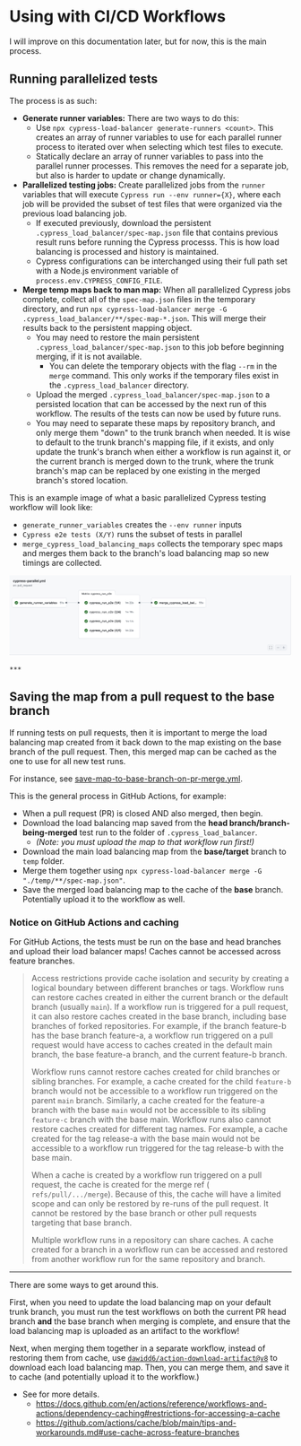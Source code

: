 # Using with CI/CD Workflows

I will improve on this documentation later, but for now, this is the main process.

## Running parallelized tests

The process is as such:

- **Generate runner variables:** There are two ways to do this:
  - Use `npx cypress-load-balancer generate-runners <count>`. This creates an array of runner variables to use for
    each parallel runner process to iterated over when selecting which test files to execute.
  - Statically declare an array of runner variables to pass into the parallel runner processes. This removes the need
    for a separate job, but also is harder to update or change dynamically.
- **Parallelized testing jobs:** Create parallelized jobs from the `runner` variables that will execute
  `Cypress run --env runner={X}`,
  where each job will be provided the subset of test files that were organized via the previous load balancing job.
  - If executed previously, download the persistent `.cypress_load_balancer/spec-map.json` file that contains
    previous result runs before running the Cypress processs. This is how load balancing is processed and history is
    maintained.
  - Cypress configurations can be interchanged using their full path set with a Node.js environment variable of
    `process.env.CYPRESS_CONFIG_FILE`.
- **Merge temp maps back to man map:** When all parallelized Cypress jobs complete, collect all of the `spec-map.json`
  files in the
  temporary directory, and run `npx cypress-load-balancer merge -G .cypress_load_balancer/**/spec-map-*.json`. This
  will merge their results back to the persistent mapping object.
  - You may need to restore the main persistent `.cypress_load_balancer/spec-map.json` to this job before beginning
    merging, if it is not available.
    - You can delete the temporary objects with the flag `--rm` in the `merge` command. This only works if the
      temporary
      files exist in the `.cypress_load_balancer` directory.
  - Upload the merged `.cypress_load_balancer/spec-map.json` to a persisted location that can be accessed by
    the next run of this workflow. The results of the tests can now be used by future runs.
  - You may need to separate these maps by repository branch, and only merge them "down" to the trunk branch when
    needed. It is wise to default to the trunk branch's mapping file, if it exists, and only update the trunk's branch
    when either a workflow is run against it, or the current branch is merged down to the trunk, where the trunk
    branch's map can be replaced by one existing in the merged branch's stored location.

This is an example image of what a basic parallelized Cypress testing workflow will look like:

- `generate_runner_variables` creates the `--env runner` inputs
- `Cypress e2e tests (X/Y)` runs the subset of tests in parallel
- `merge_cypress_load_balancing_maps` collects the temporary spec maps and merges them back to the branch's load
  balancing map so new timings are collected.

![This is an example image of what a basic parallelized Cypress testing workflow will look like](img/parallel-testing-workflow.png)

    ***

## Saving the map from a pull request to the base branch

If running tests on pull requests, then it is important to merge the load balancing map created from it back down to the
map existing on the base branch of the pull request. Then, this merged map can be cached as the one to use for all new
test runs.

For instance,
see [save-map-to-base-branch-on-pr-merge.yml](../.github/workflows/save-map-to-base-branch-on-pr-merge.yml).

This is the general process in GitHub Actions, for example:

- When a pull request (PR) is closed AND also merged, then begin.
- Download the load balancing map saved from the **head branch/branch-being-merged** test run to the folder of
  `.cypress_load_balancer`.
  - _(Note: you must upload the map to that workflow run first!)_
- Download the main load balancing map from the **base/target** branch to `temp` folder.
- Merge them together using `npx cypress-load-balancer merge -G "./temp/**/spec-map.json"`.
- Save the merged load balancing map to the cache of the **base** branch. Potentially upload it to the workflow as well.

### Notice on GitHub Actions and caching

For GitHub Actions, the tests must be run on the base and head branches and upload their load balancer maps!
Caches cannot be accessed across feature branches.

> Access restrictions provide cache isolation and security by creating a logical boundary between different branches or
> tags. Workflow runs can restore caches created in either the current branch or the default branch (usually `main`). If
> a
> workflow run is triggered for a pull request, it can also restore caches created in the base branch, including base
> branches of forked repositories. For example, if the branch feature-b has the base branch feature-a, a workflow run
> triggered on a pull request would have access to caches created in the default main branch, the base feature-a branch,
> and the current feature-b branch.
>
> Workflow runs cannot restore caches created for child branches or sibling branches. For example, a cache created for
> the child `feature-b` branch would not be accessible to a workflow run triggered on the parent `main` branch.
> Similarly,
> a cache created for the feature-a branch with the base `main` would not be accessible to its sibling `feature-c`
> branch
> with the base main. Workflow runs also cannot restore caches created for different tag names. For example, a cache
> created for the tag release-a with the base main would not be accessible to a workflow run triggered for the tag
> release-b with the base main.
>
> When a cache is created by a workflow run triggered on a pull request, the cache is created for the merge ref (
> `refs/pull/.../merge`). Because of this, the cache will have a limited scope and can only be restored by re-runs of the
> pull request. It cannot be restored by the base branch or other pull requests targeting that base branch.
>
> Multiple workflow runs in a repository can share caches. A cache created for a branch in a workflow run can be
> accessed and restored from another workflow run for the same repository and branch.

---

There are some ways to get around this.

First, when you need to update the load balancing map on your default trunk branch, you must run the
test workflows on both the current PR head branch **and** the base branch when merging is complete, and ensure that the load balancing
map is uploaded as an artifact to the workflow!

Next, when merging them together in a separate workflow, instead of restoring them from cache, use [`dawidd6/action-download-artifact@v8`](https://github.com/dawidd6/action-download-artifact)
to download each load balancing map. Then, you can merge them, and save it to cache (and potentially upload it to the workflow.)

- See for more details.
  - https://docs.github.com/en/actions/reference/workflows-and-actions/dependency-caching#restrictions-for-accessing-a-cache
  - https://github.com/actions/cache/blob/main/tips-and-workarounds.md#use-cache-across-feature-branches
